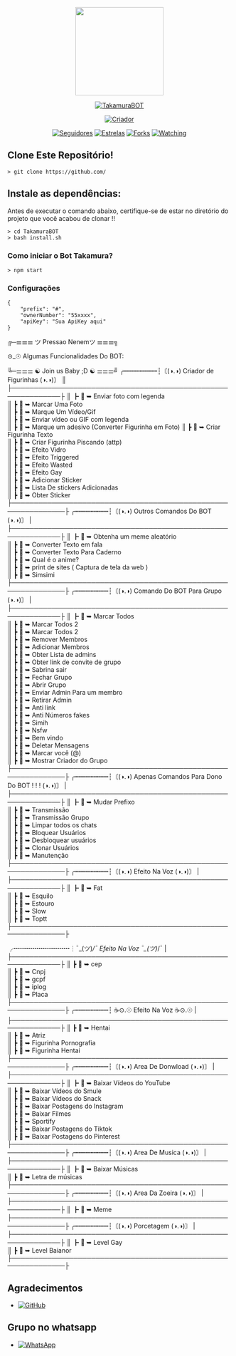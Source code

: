 <p align="center">
<img src="https://i.pinimg.com/originals/fb/99/de/fb99de604773a4d93ea1951003e6ebe8.gif" width="198" height="198"/>
</p>
<p align="center">
<a href="#"><img title="TakamuraBOT" src="https://img.shields.io/badge/SabrinaBOT-red?colorB=FF33D4&style=for-the-badge"></a>
</p>
<p align="center">
<a href="https://github.com/TakamuraSenpai"><img title="Criador" src="https://img.shields.io/badge/Criador-Dev Takamura-red.svg?style=for-the-badge&logo=github"></a>
</p>
<p align="center">
<a href="https://github.com/TakamuraSenpai/followers"><img title="Seguidores" src="https://img.shields.io/github/followers/TakamuraSenpai?color=blue&style=flat-square"></a>
<a href="https://github.com/TakamuraSenpai/SabrinaBOT/stargazers/"><img title="Estrelas" src="https://img.shields.io/github/stars/TakamuraSenpai/SabrinaBOT?color=red&style=flat-square"></a>
<a href="https://github.com/TakamuraSenpai/SabrinaBOT/network/members"><img title="Forks" src="https://img.shields.io/github/forks/TakamuraSenpai/SabrinaBOT?color=red&style=flat-square"></a>
<a href="https://github.com/TakamuraSenpai/SabrinaBOT/watchers"><img title="Watching" src="https://img.shields.io/github/watchers/TakamuraSenpai/TakamuraBOT?label=Watchers&color=blue&style=flat-square"></a>
</p>

## Clone Este Repositório!

```
> git clone https://github.com/
```

## Instale as dependências:
Antes de executar o comando abaixo, certifique-se de estar no diretório do projeto que
você acabou de clonar !!

```
> cd TakamuraBOT
> bash install.sh
```

### Como iniciar o Bot Takamura?
```
> npm start
```

### Configurações
```
{
	"prefix": "#",
	"ownerNumber": "55xxxx",
	"apiKey": "Sua ApiKey aqui"
}
```
╔─⚌⚌⚌ ツ Pressao Nenemツ ⚌⚌⚌╗

⊙_☉ Algumas Funcionalidades Do BOT:

╚─⚌⚌⚌ ☯ Join us Baby ;D ☯ ⚌⚌⚌╝
 ╭┅┅┅┅┅┅┅┅┅┆〘(◑.◑) Criador de Figurinhas (◑.◑)〙
 ║  ├─────────────────────────────────────────────────────────────├
 ║	┣    🐉   ➥  Enviar foto com legenda          
 ║	┣    🐉   ➥  Marcar Uma Foto                    
 ║	┣    🐉   ➥  Marque Um Vídeo/Gif             
 ║	┣    🐉   ➥  Enviar vídeo ou GIF com legenda   
 ║	┣    🐉   ➥  Marque um adesivo (Converter Figurinha em Foto)
 ║	┣    🐉   ➥  Criar Figurinha Texto            
 ║	┣    🐉   ➥  Criar Figurinha Piscando (attp)                
 ║	┣    🐉   ➥  Efeito Vidro                
 ║	┣    🐉   ➥  Efeito Triggered                
 ║	┣    🐉   ➥  Efeito Wasted                
 ║	┣    🐉   ➥  Efeito Gay                
 ║	┣    🐉   ➥  Adicionar Sticker                
 ║	┣    🐉   ➥  Lista De stickers Adicionadas             
 ║	┣    🐉   ➥  Obter Sticker 
 ├──────────────────────────────────────────────────────────────├
╭┅┅┅┅┅┅┅┅┅┆〘(◑.◑) Outros Comandos Do BOT (◑.◑)〙
|   ├─────────────────────────────────────────────────────────────├
║	┣    🐉   ➥   Obtenha um meme aleatório             
║	┣    🐉   ➥   Converter Texto em fala                
║	┣    🐉   ➥   Converter Texto Para Caderno 				
║	┣    🐉   ➥   Qual é o anime? 			
║	┣    🐉   ➥   print de sites ( Captura de tela da web )   
║	┣    🐉   ➥   Simsimi		                
├──────────────────────────────────────────────────────────────├
╭┅┅┅┅┅┅┅┅┅┆〘(◑.◑) Comando Do BOT Para Grupo  (◑.◑)〙
|   ├─────────────────────────────────────────────────────────────├
║	┣    🐉   ➥   Marcar Todos       
║	┣    🐉   ➥   Marcar Todos 2       
║	┣    🐉   ➥   Marcar Todos 2        
║	┣    🐉   ➥   Remover Membros	             
║	┣    🐉   ➥   Adicionar Membros	             
║	┣    🐉   ➥   Obter Lista de admins          
║	┣    🐉   ➥   Obter link de convite de grupo          
║	┣    🐉   ➥   Sabrina sair            
║	┣    🐉   ➥   Fechar Grupo            
║	┣    🐉   ➥   Abrir Grupo           
║	┣    🐉   ➥   Enviar Admin Para um membro            
║	┣    🐉   ➥   Retirar Admin            
║	┣    🐉   ➥   Anti link            
║	┣    🐉   ➥   Anti Números fakes            
║	┣    🐉   ➥   Simih            
║	┣    🐉   ➥   Nsfw            
║	┣    🐉   ➥   Bem vindo            
║	┣    🐉   ➥   Deletar Mensagens            
║	┣    🐉   ➥   Marcar você (@)            
║	┣    🐉   ➥   Mostrar Criador do Grupo            
├──────────────────────────────────────────────────────────────├
╭┅┅┅┅┅┅┅┅┅┆〘(◑.◑) Apenas Comandos Para Dono Do BOT ! ! !  (◑.◑)〙
|   ├─────────────────────────────────────────────────────────────├
║	┣    🐉   ➥   Mudar Prefixo                     
║	┣    🐉   ➥   Transmissão                      
║	┣    🐉   ➥   Transmissão Grupo                      
║	┣    🐉   ➥   Limpar todos os chats                
║	┣    🐉   ➥   Bloquear Usuários                
║	┣    🐉   ➥   Desbloquear usuários                
║	┣    🐉   ➥   Clonar Usuários                
║	┣    🐉   ➥   Manutenção                
├──────────────────────────────────────────────────────────────├
╭┅┅┅┅┅┅┅┅┅┆〘(◑.◑) Efeito Na Voz (◑.◑)〙
|   ├─────────────────────────────────────────────────────────────├
║	┣    🐉   ➥   Fat                     
║	┣    🐉   ➥   Esquilo                      
║	┣    🐉   ➥   Estouro                      
║	┣    🐉   ➥   Slow                
║	┣    🐉   ➥   Toptt                
├──────────────────────────────────────────────────────────────├

╭┅┅┅┅┅┅┅┅┅┆¯\_(ツ)_/¯ Efeito Na Voz ¯\_(ツ)_/¯
|   ├─────────────────────────────────────────────────────────────├
║	┣    🐉   ➥   cep                     
║	┣    🐉   ➥   Cnpj                      
║	┣    🐉   ➥   gcpf                      
║	┣    🐉   ➥   iplog                
║	┣    🐉   ➥   Placa                
├──────────────────────────────────────────────────────────────├
╭┅┅┅┅┅┅┅┅┅┆ ☕⊙.☉ Efeito Na Voz ☕⊙.☉
|   ├─────────────────────────────────────────────────────────────├
║	┣    🐉   ➥   Hentai                     
║	┣    🐉   ➥   Atriz                      
║	┣    🐉   ➥   Figurinha Pornografia                      
║	┣    🐉   ➥   Figurinha Hentai                
├──────────────────────────────────────────────────────────────├
╭┅┅┅┅┅┅┅┅┅┆〘(◑.◑) Area De Donwload (◑.◑)〙
|   ├─────────────────────────────────────────────────────────────├
║	┣    🐉   ➥   Baixar Vídeos do YouTube                     
║	┣    🐉   ➥   Baixar Vídeos do Smule                      
║	┣    🐉   ➥   Baixar Vídeos do Snack                      
║	┣    🐉   ➥   Baixar Postagens do Instagram                
║	┣    🐉   ➥   Baixar Filmes                
║	┣    🐉   ➥   Sportify                
║	┣    🐉   ➥   Baixar Postagens do Tiktok                
║	┣    🐉   ➥   Baixar Postagens do Pinterest                
├──────────────────────────────────────────────────────────────├
╭┅┅┅┅┅┅┅┅┅┆〘(◑.◑) Area De Musica  (◑.◑)〙
|   ├─────────────────────────────────────────────────────────────├
║	┣    🐉   ➥   Baixar Músicas                     
║	┣    🐉   ➥   Letra de músicas                      
├──────────────────────────────────────────────────────────────├
╭┅┅┅┅┅┅┅┅┅┆〘(◑.◑) Area Da Zoeira   (◑.◑)〙
|   ├─────────────────────────────────────────────────────────────├
║	┣    🐉   ➥   Meme                     
├──────────────────────────────────────────────────────────────├
╭┅┅┅┅┅┅┅┅┅┆〘(◑.◑) Porcetagem   (◑.◑)〙
|   ├─────────────────────────────────────────────────────────────├
║	┣    🐉   ➥   Level Gay                     
║	┣    🐉   ➥   Level Baianor                      
├──────────────────────────────────────────────────────────────├
## Agradecimentos
* <a href="https://github.com/DevGaaab/SabrinaBOT"><img alt="GitHub" src="https://img.shields.io/badge/DevGab%20-%23121011.svg?&style=for-the-badge&logo=github&logoColor=white"/></a>

## Grupo no whatsapp
* <a href="*https://google.com.br*"><img alt="WhatsApp" src="https://img.shields.io/badge/Chat%20Do%20Dev-25D366?style=for-the-badge&logo=whatsapp&logoColor=white"/></a>
